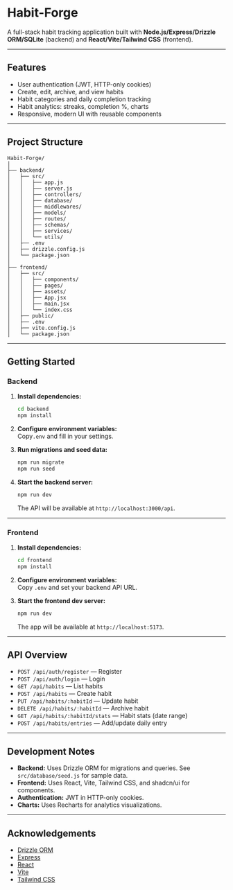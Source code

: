 # Habit-Forge

A full-stack habit tracking application built with **Node.js/Express/Drizzle ORM/SQLite** (backend) and **React/Vite/Tailwind CSS** (frontend).

---

## Features

- User authentication (JWT, HTTP-only cookies)
- Create, edit, archive, and view habits
- Habit categories and daily completion tracking
- Habit analytics: streaks, completion %, charts
- Responsive, modern UI with reusable components

---

## Project Structure

```
Habit-Forge/
│
├── backend/
│   ├── src/
│   │   ├── app.js
│   │   ├── server.js
│   │   ├── controllers/
│   │   ├── database/
│   │   ├── middlewares/
│   │   ├── models/
│   │   ├── routes/
│   │   ├── schemas/
│   │   ├── services/
│   │   └── utils/
│   ├── .env
│   ├── drizzle.config.js
│   └── package.json
│
├── frontend/
│   ├── src/
│   │   ├── components/
│   │   ├── pages/
│   │   ├── assets/
│   │   ├── App.jsx
│   │   ├── main.jsx
│   │   └── index.css
│   ├── public/
│   ├── .env
│   ├── vite.config.js
│   └── package.json
```

---

## Getting Started

### Backend

1. **Install dependencies:**
   ```sh
   cd backend
   npm install
   ```

2. **Configure environment variables:**  
   Copy`.env` and fill in your settings.

3. **Run migrations and seed data:**
   ```sh
   npm run migrate
   npm run seed
   ```

4. **Start the backend server:**
   ```sh
   npm run dev
   ```
   The API will be available at `http://localhost:3000/api`.

---

### Frontend

1. **Install dependencies:**
   ```sh
   cd frontend
   npm install
   ```

2. **Configure environment variables:**  
   Copy `.env` and set your backend API URL.

3. **Start the frontend dev server:**
   ```sh
   npm run dev
   ```
   The app will be available at `http://localhost:5173`.

---

## API Overview

- `POST /api/auth/register` — Register
- `POST /api/auth/login` — Login
- `GET /api/habits` — List habits
- `POST /api/habits` — Create habit
- `PUT /api/habits/:habitId` — Update habit
- `DELETE /api/habits/:habitId` — Archive habit
- `GET /api/habits/:habitId/stats` — Habit stats (date range)
- `POST /api/habits/entries` — Add/update daily entry

---

## Development Notes

- **Backend:** Uses Drizzle ORM for migrations and queries. See `src/database/seed.js` for sample data.
- **Frontend:** Uses React, Vite, Tailwind CSS, and shadcn/ui for components.
- **Authentication:** JWT in HTTP-only cookies.
- **Charts:** Uses Recharts for analytics visualizations.

---

## Acknowledgements

- [Drizzle ORM](https://orm.drizzle.team/)
- [Express](https://expressjs.com/)
- [React](https://react.dev/)
- [Vite](https://vitejs.dev/)
- [Tailwind CSS](https://tailwindcss.com/)
